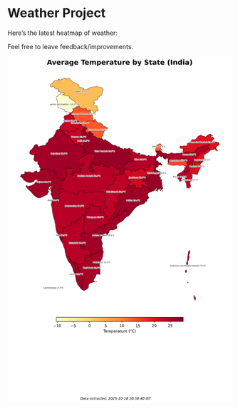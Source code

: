 # Weather Project

Here’s the latest heatmap of weather:

Feel free to leave feedback/improvements.

![India Heatmap](docs/assets/india_heatmap.png?v=F3B04A)
